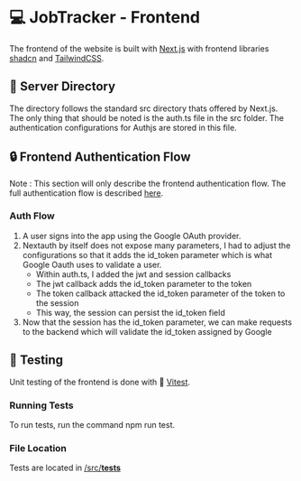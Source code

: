 # :computer: JobTracker - Frontend

The frontend of the website is built with [Next.js](https://nextjs.org/) with frontend libraries [shadcn](https://ui.shadcn.com/) and [TailwindCSS](https://tailwindcss.com/).

## :open_file_folder: Server Directory

The directory follows the standard src directory thats offered by Next.js. The only thing that should be noted is the auth.ts file in the src folder. The authentication configurations for Authjs are stored in this file.

## :lock: Frontend Authentication Flow

Note : This section will only describe the frontend authentication flow. The full authentication flow is described [here](https://github.com/KyleHu14/job-tracker/blob/main/README.md).

### Auth Flow

1. A user signs into the app using the Google OAuth provider.
2. Nextauth by itself does not expose many parameters, I had to adjust the configurations so that it adds the id_token parameter which is what Google Oauth uses to validate a user.
    - Within auth.ts, I added the jwt and session callbacks
    - The jwt callback adds the id_token parameter to the token
    - The token callback attacked the id_token parameter of the token to the session
    - This way, the session can persist the id_token field
3. Now that the session has the id_token parameter, we can make requests to the backend which will validate the id_token assigned by Google

## :test_tube: Testing

Unit testing of the frontend is done with :tulip: [Vitest](https://vitest.dev/).

### Running Tests

To run tests, run the command npm run test.

### File Location

Tests are located in [/src/**tests**](https://github.com/KyleHu14/job-tracker/tree/main/client/src/__tests__)

